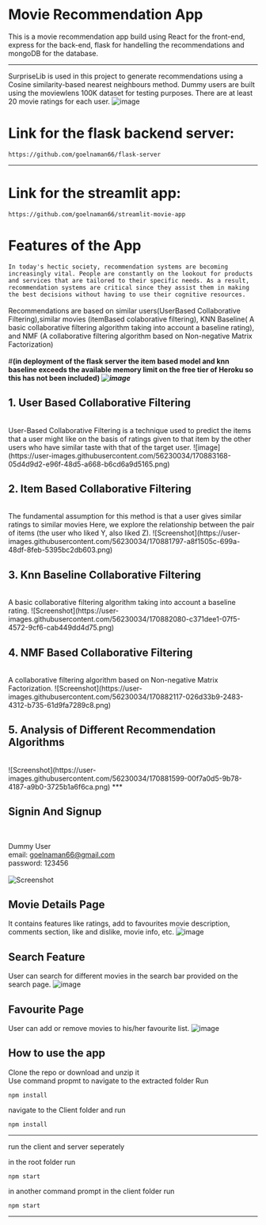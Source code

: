 # Movie Recommendation App

This is a movie recommendation app build using React for the front-end, express for the back-end, flask for handelling the recommendations and mongoDB for the database.
***
SurpriseLib is used in this project to generate recommendations using a Cosine similarity-based nearest neighbours method. Dummy users are built using the moviewlens 100K dataset for testing purposes. There are at least 20 movie ratings for each user.
![image](https://user-images.githubusercontent.com/56230034/170880146-461fc98e-477d-4240-844a-cb3e029080b7.png)

# Link for the flask backend server: 
```https://github.com/goelnaman66/flask-server```
***
# Link for the streamlit app:
```https://github.com/goelnaman66/streamlit-movie-app```



# Features of the App
```In today's hectic society, recommendation systems are becoming increasingly vital. People are constantly on the lookout for products and services that are tailored to their specific needs. As a result, recommendation systems are critical since they assist them in making the best decisions without having to use their cognitive resources.```
<br/>
<br/>
Recommendations are based on similar users(UserBased Collaborative Filtering),similar movies (itemBased colaborative filtering), KNN Baseline( A basic collaborative filtering algorithm taking into account a baseline rating), and NMF (A collaborative filtering algorithm based on Non-negative Matrix Factorization)
<br/>
<br/>
#<b>(in deployment of the flask server the item based model and knn baseline exceeds the available memory limit on the free tier of Heroku so this has not been included)
</b>
***![image](https://user-images.githubusercontent.com/56230034/170880769-72d93c59-258f-4ebb-b4da-2774ddcda642.png)***
<br/>

## 1. User Based Collaborative Filtering
<br/>
User-Based Collaborative Filtering is a technique used to predict the items that a user might like on the basis of ratings given to that item by the other users who have similar taste with that of the target user.
![image](https://user-images.githubusercontent.com/56230034/170883168-05d4d9d2-e96f-48d5-a668-b6cd6a9d5165.png)

## 2. Item Based Collaborative Filtering
<br/>
The fundamental assumption for this method is that a user gives similar ratings to similar movies Here, we explore the relationship between the pair of items (the user who liked Y, also liked Z).
![Screenshot](https://user-images.githubusercontent.com/56230034/170881797-a8f1505c-699a-48df-8feb-5395bc2db603.png)


## 3. Knn Baseline Collaborative Filtering
<br/>
A basic collaborative filtering algorithm taking into account a baseline rating.
![Screenshot](https://user-images.githubusercontent.com/56230034/170882080-c371dee1-07f5-4572-9cf6-cab449dd4d75.png)

## 4. NMF Based Collaborative Filtering
<br/>
A collaborative filtering algorithm based on Non-negative Matrix Factorization.
![Screenshot](https://user-images.githubusercontent.com/56230034/170882117-026d33b9-2483-4312-b735-61d9fa7289c8.png)


## 5. Analysis of Different Recommendation Algorithms
<br/>
![Screenshot](https://user-images.githubusercontent.com/56230034/170881599-00f7a0d5-9b78-4187-a9b0-3725b1a6f6ca.png)
***

## Signin And Signup
<br/>

Dummy User<br/>
email: goelnaman66@gmail.com<br/>
password: 123456<br/>
<br/>
![Screenshot](https://user-images.githubusercontent.com/56230034/170882348-05fbefdf-0843-4e30-8f88-4e5c03382049.png)

## Movie Details Page

It contains features like ratings, add to favourites movie description, comments section, like and dislike, movie info, etc.
![image](https://user-images.githubusercontent.com/56230034/170882617-411e72cf-78ce-452c-bfaa-c926c9470bfb.png)

## Search Feature

User can search for different movies in the search bar provided on the search page.
![image](https://user-images.githubusercontent.com/56230034/170882675-4ab2dc74-a20a-4d7f-b1c7-bbcb65a4d475.png)


## Favourite Page

 User can add or remove movies to his/her favourite list.
 ![image](https://user-images.githubusercontent.com/56230034/170882729-c237cb40-e261-4905-8f2f-ec26d90d0290.png)


## How to use the app

Clone the repo or download and unzip it<br/>
Use command propmt to navigate to the extracted folder
Run

```npm install```

navigate to the Client folder and run

```npm install```
***
run the client and server seperately
<br/>


in the root folder run<br/>

```npm start```

in another command prompt in the client folder run
<br/>

```npm start```
<br/>
***
